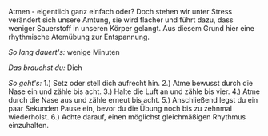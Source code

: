 Atmen - eigentlich ganz einfach oder? Doch stehen wir unter Stress verändert sich unsere Amtung, sie wird flacher und führt dazu, dass weniger Sauerstoff in unseren Körper gelangt. 
Aus diesem Grund hier eine rhythmische Atemübung zur Entspannung. 

*So lang dauert's:* wenige Minuten

*Das brauchst du:* Dich 

*So geht's:* 
1.) Setz oder stell dich aufrecht hin.
2.) Atme bewusst durch die Nase ein und zähle bis acht.
3.) Halte die Luft an und zähle bis vier.
4.) Atme durch die Nase aus und zähle erneut bis acht.
5.) Anschließend legst du ein paar Sekunden Pause ein, bevor du die Übung noch bis zu zehnmal wiederholst.
6.) Achte darauf, einen möglichst gleichmäßigen Rhythmus einzuhalten.
